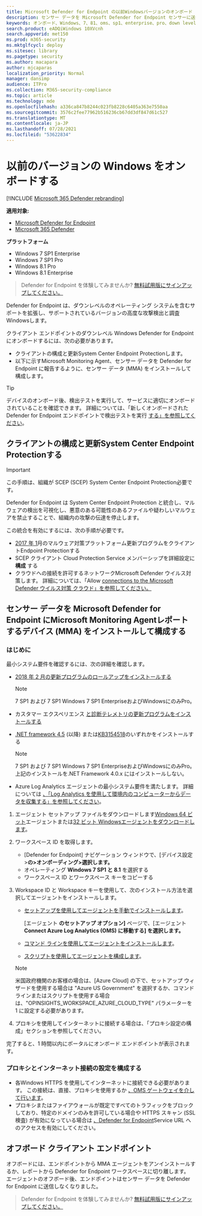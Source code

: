 ```yaml
---
title: Microsoft Defender for Endpoint の以前Windowsバージョンのオンボード
description: センサー データを Microsoft Defender for Endpoint センサーに送信Windows以前のバージョンのデバイスをオンボードでサポート
keywords: オンボード、Windows、7、81、oms、sp1、enterprise、pro、down level
search.product: eADQiWindows 10XVcnh
search.appverid: met150
ms.prod: m365-security
ms.mktglfcycl: deploy
ms.sitesec: library
ms.pagetype: security
ms.author: macapara
author: mjcaparas
localization_priority: Normal
manager: dansimp
audience: ITPro
ms.collection: M365-security-compliance
ms.topic: article
ms.technology: mde
ms.openlocfilehash: a336ca847b8244c023fb8228c6405a363e7550aa
ms.sourcegitcommit: 3576c2fee77962b516236cb67dd3df847d61c527
ms.translationtype: MT
ms.contentlocale: ja-JP
ms.lasthandoff: 07/28/2021
ms.locfileid: "53622834"
---
```

# <a name="onboard-previous-versions-of-windows"></a>以前のバージョンの Windows をオンボードする

[!INCLUDE [Microsoft 365 Defender rebranding](../../includes/microsoft-defender.md)]


**適用対象:**
- [Microsoft Defender for Endpoint](https://go.microsoft.com/fwlink/p/?linkid=2154037)
- [Microsoft 365 Defender](https://go.microsoft.com/fwlink/?linkid=2118804)

**プラットフォーム**
- Windows 7 SP1 Enterprise
- Windows 7 SP1 Pro
- Windows 8.1 Pro
- Windows 8.1 Enterprise


> Defender for Endpoint を体験してみませんか? [無料試用版にサインアップしてください。](https://www.microsoft.com/microsoft-365/windows/microsoft-defender-atp?ocid=docs-wdatp-downlevel-abovefoldlink)

Defender for Endpoint は、ダウンレベルのオペレーティング システムを含むサポートを拡張し、サポートされているバージョンの高度な攻撃検出と調査Windowsします。

クライアント エンドポイントのダウンレベル Windows Defender for Endpoint にオンボードするには、次の必要があります。

- クライアントの構成と更新System Center Endpoint Protectionします。
- 以下に示すMicrosoft Monitoring Agent、センサー データを Defender for Endpoint に報告するように、センサー データ (MMA) をインストールして構成します。

> [!TIP]
> デバイスのオンボード後、検出テストを実行して、サービスに適切にオンボードされていることを確認できます。 詳細については、「新しくオンボードされた Defender for Endpoint エンドポイントで検出テストを実行 [する」を参照してください](run-detection-test.md)。

## <a name="configure-and-update-system-center-endpoint-protection-clients"></a>クライアントの構成と更新System Center Endpoint Protectionする
> [!IMPORTANT]
> この手順は、組織が SCEP (SCEP) System Center Endpoint Protection必要です。

Defender for Endpoint は System Center Endpoint Protection と統合し、マルウェアの検出を可視化し、悪意のある可能性のあるファイルや疑わしいマルウェアを禁止することで、組織内の攻撃の伝達を停止します。

この統合を有効にするには、次の手順が必要です。

- [2017 年 1](https://support.microsoft.com/help/3209361/january-2017-anti-malware-platform-update-for-endpoint-protection-clie)月のマルウェア対策プラットフォーム更新プログラムをクライアントEndpoint Protectionする 
- SCEP クライアント Cloud Protection Service メンバーシップを詳細設定に **構成** する
- クラウドへの接続を許可するネットワークMicrosoft Defender ウイルス対策します。 詳細については、「Allow [connections to the Microsoft Defender ウイルス対策 クラウド」を参照してください。](/windows/security/threat-protection/microsoft-defender-antivirus/configure-network-connections-microsoft-defender-antivirus#allow-connections-to-the-microsoft-defender-antivirus-cloud)

## <a name="install-and-configure-microsoft-monitoring-agent-mma-to-report-sensor-data-to-microsoft-defender-for-endpoint"></a>センサー データを Microsoft Defender for Endpoint にMicrosoft Monitoring Agentレポートするデバイス (MMA) をインストールして構成する

### <a name="before-you-begin"></a>はじめに

最小システム要件を確認するには、次の詳細を確認します。

- [2018 年 2 月の更新プログラムのロールアップをインストールする](https://support.microsoft.com/help/4074598/windows-7-update-kb4074598)
  
  > [!NOTE]
  > 7 SP1 および 7 SP1 Windows 7 SP1 EnterpriseおよびWindowsにのみPro。

- カスタマー エクスペリエンス [と診断テレメトリの更新プログラムをインストールする](https://support.microsoft.com/help/3080149/update-for-customer-experience-and-diagnostic-telemetry)

- [.NET framework 4.5](https://www.microsoft.com/download/details.aspx?id=30653) (以降) または[KB3154518](https://support.microsoft.com/help/3154518/support-for-tls-system-default-versions-included-in-the-net-framework)のいずれかをインストールする

    > [!NOTE]
    > 7 SP1 および 7 SP1 Windows 7 SP1 EnterpriseおよびWindowsにのみPro。
    > 上記のインストールを.NET Framework 4.0.x にはインストールしない。

- Azure Log Analytics エージェントの最小システム要件を満たします。 詳細については [、「Log Analytics を使用して環境内のコンピューターからデータを収集する」を参照してください](/azure/log-analytics/log-analytics-concept-hybrid#prerequisites)。

1. エージェント セットアップ ファイルをダウンロードします[Windows 64 ビット](https://go.microsoft.com/fwlink/?LinkId=828603)エージェントまたは[32 ビット Windowsエージェントをダウンロードします](https://go.microsoft.com/fwlink/?LinkId=828604)。

2. ワークスペース ID を取得します。
   - [Defender for Endpoint] ナビゲーション ウィンドウで、[デバイス設定 >**の>オンボーディング>選択します。**
   - オペレーティング **Windows 7 SP1 と 8.1** を選択する
   - ワークスペース ID とワークスペース キーをコピーする

3. Workspace ID と Workspace キーを使用して、次のインストール方法を選択してエージェントをインストールします。
    - [セットアップを使用してエージェントを手動でインストールします](/azure/log-analytics/log-analytics-windows-agents#install-agent-using-setup-wizard)。

      [エージェント **のセットアップ オプション]** ページで、[エージェント **Connect Azure Log Analytics (OMS) に移動する] を選択します。**

    - [コマンド ラインを使用してエージェントをインストールします](/azure/log-analytics/log-analytics-windows-agents#install-agent-using-command-line)。
    - [スクリプトを使用してエージェントを構成します](/azure/log-analytics/log-analytics-windows-agents#install-agent-using-dsc-in-azure-automation)。

   > [!NOTE]
   > 米国政府機関のお客様[](gov.md)の場合は、[Azure Cloud] の下で、セットアップ ウィザードを使用する場合は "Azure US Government" を選択するか、コマンド ラインまたはスクリプトを使用する場合は、"OPINSIGHTS_WORKSPACE_AZURE_CLOUD_TYPE" パラメーターを 1 に設定する必要があります。

4. プロキシを使用してインターネットに接続する場合は、「プロキシ設定の構成」セクションを参照してください。

完了すると、1 時間以内にポータルにオンボード エンドポイントが表示されます。

### <a name="configure-proxy-and-internet-connectivity-settings"></a>プロキシとインターネット接続の設定を構成する

- 各Windows HTTPS を使用してインターネットに接続できる必要があります。 この接続は、直接、プロキシを使用するか [、OMS ゲートウェイを介して行います](/azure/log-analytics/log-analytics-oms-gateway)。
- プロキシまたはファイアウォールが既定ですべてのトラフィックをブロックしており、特定のドメインのみを許可している場合や HTTPS スキャン (SSL 検査) が有効になっている場合は [、Defender for Endpoint](/microsoft-365/security/defender-endpoint/configure-proxy-internet#enable-access-to-microsoft-defender-atp-service-urls-in-the-proxy-server)Service URL へのアクセスを有効にしてください。

## <a name="offboard-client-endpoints"></a>オフボード クライアント エンドポイント

オフボードには、エンドポイントから MMA エージェントをアンインストールするか、レポートから Defender for Endpoint ワークスペースに切り離します。 エージェントのオフボード後、エンドポイントはセンサー データを Defender for Endpoint に送信しなくなりました。

> Defender for Endpoint を体験してみませんか? [無料試用版にサインアップしてください。](https://www.microsoft.com/microsoft-365/windows/microsoft-defender-atp?ocid=docs-wdatp-downlevele-belowfoldlink)
